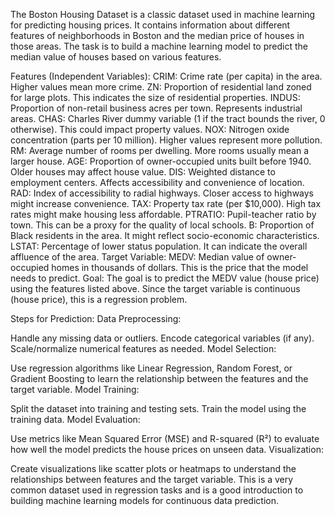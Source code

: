 The Boston Housing Dataset is a classic dataset used in machine learning for predicting housing prices. It contains information about different features of neighborhoods in Boston and the median price of houses in those areas. The task is to build a machine learning model to predict the median value of houses based on various features.

Features (Independent Variables):
CRIM: Crime rate (per capita) in the area. Higher values mean more crime.
ZN: Proportion of residential land zoned for large plots. This indicates the size of residential properties.
INDUS: Proportion of non-retail business acres per town. Represents industrial areas.
CHAS: Charles River dummy variable (1 if the tract bounds the river, 0 otherwise). This could impact property values.
NOX: Nitrogen oxide concentration (parts per 10 million). Higher values represent more pollution.
RM: Average number of rooms per dwelling. More rooms usually mean a larger house.
AGE: Proportion of owner-occupied units built before 1940. Older houses may affect house value.
DIS: Weighted distance to employment centers. Affects accessibility and convenience of location.
RAD: Index of accessibility to radial highways. Closer access to highways might increase convenience.
TAX: Property tax rate (per $10,000). High tax rates might make housing less affordable.
PTRATIO: Pupil-teacher ratio by town. This can be a proxy for the quality of local schools.
B: Proportion of Black residents in the area. It might reflect socio-economic characteristics.
LSTAT: Percentage of lower status population. It can indicate the overall affluence of the area.
Target Variable:
MEDV: Median value of owner-occupied homes in thousands of dollars. This is the price that the model needs to predict.
Goal:
The goal is to predict the MEDV value (house price) using the features listed above. Since the target variable is continuous (house price), this is a regression problem.

Steps for Prediction:
Data Preprocessing:

Handle any missing data or outliers.
Encode categorical variables (if any).
Scale/normalize numerical features as needed.
Model Selection:

Use regression algorithms like Linear Regression, Random Forest, or Gradient Boosting to learn the relationship between the features and the target variable.
Model Training:

Split the dataset into training and testing sets.
Train the model using the training data.
Model Evaluation:

Use metrics like Mean Squared Error (MSE) and R-squared (R²) to evaluate how well the model predicts the house prices on unseen data.
Visualization:

Create visualizations like scatter plots or heatmaps to understand the relationships between features and the target variable.
This is a very common dataset used in regression tasks and is a good introduction to building machine learning models for continuous data prediction.






